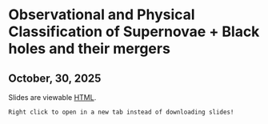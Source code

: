 # Observational and Physical Classification of Supernovae + Black holes and their mergers


## October, 30, 2025


Slides are viewable [HTML](day_19.html).


```{note}
Right click to open in a new tab instead of downloading slides!
```